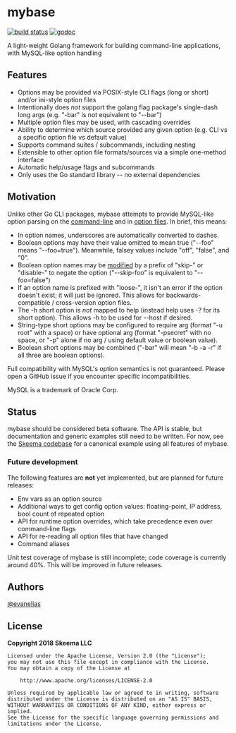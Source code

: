 # mybase

[![build status](https://img.shields.io/travis/skeema/mybase/master.svg)](http://travis-ci.org/skeema/mybase)
[![godoc](https://img.shields.io/badge/godoc-master-blue.svg)](https://godoc.org/github.com/skeema/mybase)


A light-weight Golang framework for building command-line applications, with MySQL-like option handling

## Features

* Options may be provided via POSIX-style CLI flags (long or short) and/or ini-style option files
* Intentionally does *not* support the golang flag package's single-dash long args (e.g. "-bar" is not equivalent to "--bar")
* Multiple option files may be used, with cascading overrides
* Ability to determine which source provided any given option (e.g. CLI vs a specific option file vs default value)
* Supports command suites / subcommands, including nesting
* Extensible to other option file formats/sources via a simple one-method interface
* Automatic help/usage flags and subcommands
* Only uses the Go standard library -- no external dependencies

## Motivation

Unlike other Go CLI packages, mybase attempts to provide MySQL-like option parsing on the [command-line](http://dev.mysql.com/doc/refman/5.6/en/command-line-options.html) and in [option files](http://dev.mysql.com/doc/refman/5.6/en/option-files.html). In brief, this means:

* In option names, underscores are automatically converted to dashes.
* Boolean options may have their value omitted to mean true ("--foo" means "--foo=true"). Meanwhile, falsey values include "off", "false", and "0".
* Boolean option names may be [modified](http://dev.mysql.com/doc/refman/5.6/en/option-modifiers.html) by a prefix of "skip-" or "disable-" to negate the option ("--skip-foo" is equivalent to "--foo=false")
* If an option name is prefixed with "loose-", it isn't an error if the option doesn't exist; it will just be ignored. This allows for backwards-compatible / cross-version option files.
* The -h short option is *not* mapped to help (instead help uses -? for its short option). This allows -h to be used for --host if desired.
* String-type short options may be configured to require arg (format "-u root" with a space) or have optional arg (format "-psecret" with no space, or "-p" alone if no arg / using default value or boolean value).
* Boolean short options may be combined ("-bar" will mean "-b -a -r" if all three are boolean options).

Full compatibility with MySQL's option semantics is not guaranteed. Please open a GitHub issue if you encounter specific incompatibilities.

MySQL is a trademark of Oracle Corp.

## Status

mybase should be considered beta software. The API is stable, but documentation and generic examples still need to be written. For now, see the [Skeema codebase](http://github.com/skeema/skeema) for a canonical example using all features of mybase.

### Future development

The following features are **not** yet implemented, but are planned for future releases:

* Env vars as an option source
* Additional ways to get config option values: floating-point, IP address, bool count of repeated option
* API for runtime option overrides, which take precedence even over command-line flags
* API for re-reading all option files that have changed
* Command aliases

Unit test coverage of mybase is still incomplete; code coverage is currently around 40%. This will be improved in future releases.

## Authors

[@evanelias](https://github.com/evanelias)

## License

**Copyright 2018 Skeema LLC**

```text
Licensed under the Apache License, Version 2.0 (the "License");
you may not use this file except in compliance with the License.
You may obtain a copy of the License at

    http://www.apache.org/licenses/LICENSE-2.0

Unless required by applicable law or agreed to in writing, software
distributed under the License is distributed on an "AS IS" BASIS,
WITHOUT WARRANTIES OR CONDITIONS OF ANY KIND, either express or implied.
See the License for the specific language governing permissions and
limitations under the License.
```
